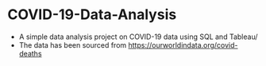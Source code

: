 # COVID-19-Data-Analysis
- A simple data analysis project on COVID-19 data using SQL and Tableau/
- The data has been sourced from https://ourworldindata.org/covid-deaths
